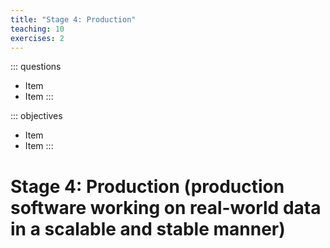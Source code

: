 ```yaml
---
title: "Stage 4: Production"
teaching: 10
exercises: 2
---
```


::: questions
- Item
- Item
:::

::: objectives
- Item
- Item
:::

# Stage 4: Production (production software working on real-world data in a scalable and stable manner)
